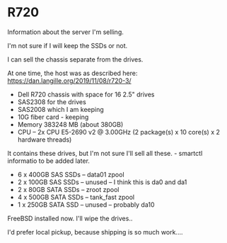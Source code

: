 # R720
Information about the server I'm selling.

I'm not sure if I will keep the SSDs or not.

I can sell the chassis separate from the drives.

At one time, the host was as described here: https://dan.langille.org/2019/11/08/r720-3/

* Dell R720 chassis with space for 16 2.5" drives
* SAS2308 for the drives
* SAS2008 which I am keeping
* 10G fiber card - keeping
* Memory 383248 MB (about 380GB)
* CPU – 2x CPU E5-2690 v2 @ 3.00GHz (2 package(s) x 10 core(s) x 2 hardware
threads)

It contains these drives, but I'm not sure I'll sell all these. - smartctl
informatio to be added later.

* 6 x 400GB SAS SSDs – data01 zpool
* 2 x 100GB SAS SSDs – unused – I think this is da0 and da1
* 2 x 80GB SATA SSDs – zroot zpool
* 4 x 500GB SATA SSDs – tank_fast zpool
* 1 x 250GB SATA SSD – unused – probably da10

FreeBSD installed now. I'll wipe the drives..

I'd prefer local pickup, because shipping is so much work....
